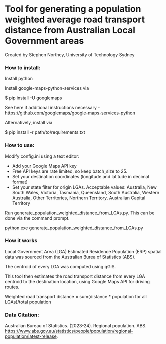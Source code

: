 # Tool for generating a population weighted average road transport distance from Australian Local Government areas

Created by Stephen Northey, University of Technology Sydney

### How to install:

Install python

Install google-maps-python-services via 

$ pip install -U googlemaps

See here if additional instructions necessary - https://github.com/googlemaps/google-maps-services-python

Alternatively, install via

$ pip install -r path/to/requirements.txt

### How to use:
Modify config.ini using a text editor:
- Add your Google Maps API key
- Free API keys are rate limited, so keep batch_size to 25.
- Set your destination coordinates (longitude and latitude in decimal format)
- Set your state filter for origin LGAs. Acceptable values: Australia, New South Wales, Victoria, Tasmania, Queensland, South Australia, Western Australia, Other Territories, Northern Territory, Australian Capital Territory

Run generate_population_weighted_distance_from_LGAs.py. This can be done via the command prompt.

python.exe generate_population_weighted_distance_from_LGAs.py

### How it works
Local Government Area (LGA) Estimated Residence Population (ERP) spatial data was sourced from the Australian Burea of Statistics (ABS).

The centroid of every LGA was computed using qGIS.

This tool then estimates the road transport distance from every LGA centroid to the destination location, using Google Maps API for driving routes.

Weighted road transport distance = sum(distance * population for all LGAs)/total population

### Data Citation:
Australian Bureau of Statistics. (2023-24). Regional population. ABS. https://www.abs.gov.au/statistics/people/population/regional-population/latest-release.
